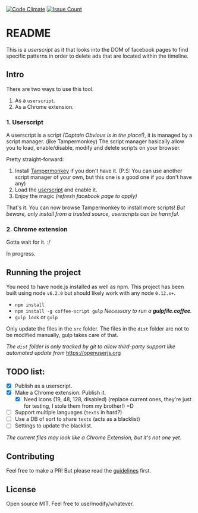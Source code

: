 [![Code Climate](https://codeclimate.com/github/Vadorequest/fb-adblock-timeline/badges/gpa.svg)](https://codeclimate.com/github/Vadorequest/fb-adblock-timeline)
[![Issue Count](https://codeclimate.com/github/Vadorequest/fb-adblock-timeline/badges/issue_count.svg)](https://codeclimate.com/github/Vadorequest/fb-adblock-timeline)

# README

This is a *userscript* as it that looks into the DOM of facebook pages to find specific patterns in order to delete ads that are located within the timeline.

## Intro

There are two ways to use this tool.

1. As a `userscript`.
1. As a Chrome extension.

### 1. Userscript

A userscript is a script *(Captain Obvious is in the place!)*, it is managed by a script manager. (like Tampermonkey)
The script manager basically allow you to load, enable/disable, modify and delete scripts on your browser.

Pretty straight-forward:

1. Install [Tampermonkey](https://chrome.google.com/webstore/detail/tampermonkey/dhdgffkkebhmkfjojejmpbldmpobfkfo) if you don't have it. (P.S: You can use another script manager of your own, but this one is a good one if you don't have any)
1. Load the [userscript](./dist/userscript/fb-adblock-timeline.user.js) and enable it.
1. Enjoy the magic *(refresh facebook page to apply)*

That's it. You can now browse Tampermonkey to install more scripts! 
*But beware, only install from a trusted source, userscripts can be harmful.*


### 2. Chrome extension

Gotta wait for it. :/

In progress.

## Running the project

You need to have node.js installed as well as npm. This project has been built using node `v6.2.0` but should likely work with any node `0.12.x+`.

- `npm install`
- `npm install -g coffee-script gulp` _Necessary to run a **gulpfile.coffee**._
- `gulp look` or `gulp`

Only update the files in the `src` folder. The files in the `dist` folder are not to be modified manually, gulp takes care of that.

_The `dist` folder is only tracked by git to allow third-party support like automated update from_ https://openuserjs.org

## TODO list:

- [x] Publish as a userscript.
- [x] Make a Chrome extension. Publish it.
    - [x] Need icons (19, 48, 128, disabled) (replace current ones, they're just for testing, I stole them from my brother!) =D
- [ ] Support multiple languages (`texts` in hard?)
- [ ] Use a DB of sort to share `texts` (acts as a blacklist)
- [ ] Settings to update the blacklist.

*The current files may look like a Chrome Extension, but it's not one yet.*

## Contributing

Feel free to make a PR! But please read the [guidelines](./CONTRIBUTING.md) first.

## License

Open source MIT. Feel free to use/modify/whatever.
